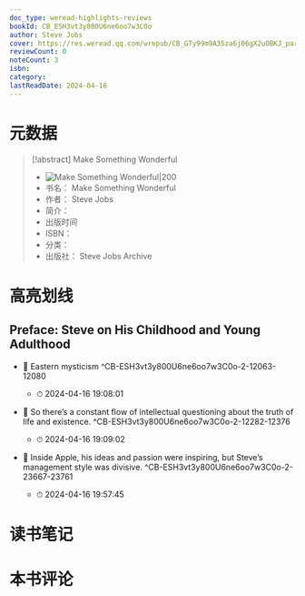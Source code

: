 ```yaml
---
doc_type: weread-highlights-reviews
bookId: CB_ESH3vt3y800U6ne6oo7w3C0o
author: Steve Jobs
cover: https://res.weread.qq.com/wrepub/CB_GTy99m9A35za6j06gX2uOBKJ_parsecover
reviewCount: 0
noteCount: 3
isbn: 
category: 
lastReadDate: 2024-04-16
---
```

# 元数据
> [!abstract] Make Something Wonderful
> - ![ Make Something Wonderful|200](https://res.weread.qq.com/wrepub/CB_GTy99m9A35za6j06gX2uOBKJ_parsecover)
> - 书名： Make Something Wonderful
> - 作者： Steve Jobs
> - 简介： 
> - 出版时间 
> - ISBN： 
> - 分类： 
> - 出版社： Steve Jobs Archive

# 高亮划线

## Preface: Steve on His Childhood and Young Adulthood


- 📌 Eastern mysticism ^CB-ESH3vt3y800U6ne6oo7w3C0o-2-12063-12080
    - ⏱ 2024-04-16 19:08:01 

- 📌 So there’s a constant flow of intellectual questioning about the truth of life and existence. ^CB-ESH3vt3y800U6ne6oo7w3C0o-2-12282-12376
    - ⏱ 2024-04-16 19:09:02 

- 📌 Inside Apple, his ideas and passion were inspiring, but Steve’s management style was divisive. ^CB-ESH3vt3y800U6ne6oo7w3C0o-2-23667-23761
    - ⏱ 2024-04-16 19:57:45 
# 读书笔记

# 本书评论
